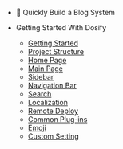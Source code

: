 * 🌻 Quickly Build a Blog System

* Getting Started With Dosify

    * [Getting Started](docsify_en/install)
    * [Project Structure](docsify_en/structure)
    * [Home Page](docsify_en/home)
    * [Main Page](docsify_en/pages)
    * [Sidebar](docsify_en/side)
    * [Navigation Bar](docsify_en/nav)
    * [Search](docsify_en/search)
    * [Localization](docsify_en/localize)
    * [Remote Deploy](docsify_en/deploy)
    * [Common Plug-ins](docsify_en/plugins)
    <!-- * [Topic Switch](docsify_en/style) -->
    * [Emoji](docsify_en/emo)
    * [Custom Setting](docsify_en/style)

